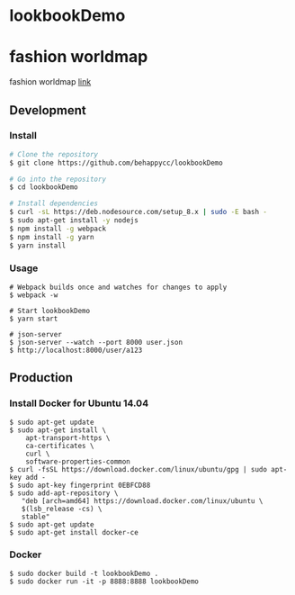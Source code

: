 # lookbookDemo

# fashion worldmap  
fashion worldmap [link](http://fashionworldmap.citi.sinica.edu.tw/)

## Development
### Install
``` bash
# Clone the repository
$ git clone https://github.com/behappycc/lookbookDemo

# Go into the repository
$ cd lookbookDemo

# Install dependencies
$ curl -sL https://deb.nodesource.com/setup_8.x | sudo -E bash -
$ sudo apt-get install -y nodejs
$ npm install -g webpack
$ npm install -g yarn
$ yarn install
```

### Usage
```
# Webpack builds once and watches for changes to apply
$ webpack -w

# Start lookbookDemo
$ yarn start

# json-server
$ json-server --watch --port 8000 user.json
$ http://localhost:8000/user/a123
```

## Production
### Install Docker for Ubuntu 14.04
```
$ sudo apt-get update
$ sudo apt-get install \
    apt-transport-https \
    ca-certificates \
    curl \
    software-properties-common
$ curl -fsSL https://download.docker.com/linux/ubuntu/gpg | sudo apt-key add -
$ sudo apt-key fingerprint 0EBFCD88
$ sudo add-apt-repository \
   "deb [arch=amd64] https://download.docker.com/linux/ubuntu \
   $(lsb_release -cs) \
   stable"
$ sudo apt-get update
$ sudo apt-get install docker-ce

```

### Docker
```
$ sudo docker build -t lookbookDemo .
$ sudo docker run -it -p 8888:8888 lookbookDemo
```
